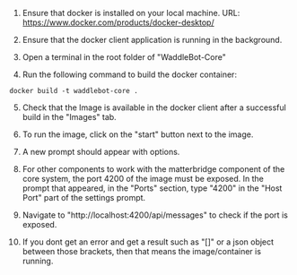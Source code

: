
1. Ensure that docker is installed on your local machine. URL:
https://www.docker.com/products/docker-desktop/

2. Ensure that the docker client application is running in the background.

3. Open a terminal in the root folder of "WaddleBot-Core"

4. Run the following command to build the docker container:

`docker build -t waddlebot-core .`

5. Check that the Image is available in the docker client after a successful build in the "Images" tab.

6. To run the image, click on the "start" button next to the image.

7. A new prompt should appear with options.

8. For other components to work with the matterbridge component of the core system, the port 4200 of the image must be exposed. In the prompt that appeared, in the "Ports" section, type "4200" in the "Host Port" part of the settings prompt.

9. Navigate to "http://localhost:4200/api/messages" to check if the port is exposed.

10. If you dont get an error and get a result such as "[]" or a json object between those brackets, then that means the image/container is running.
